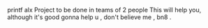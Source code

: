 printf alx Project to be done in teams of 2 people
This will help you, although it's good gonna help u , don't believe me , bn8 .
